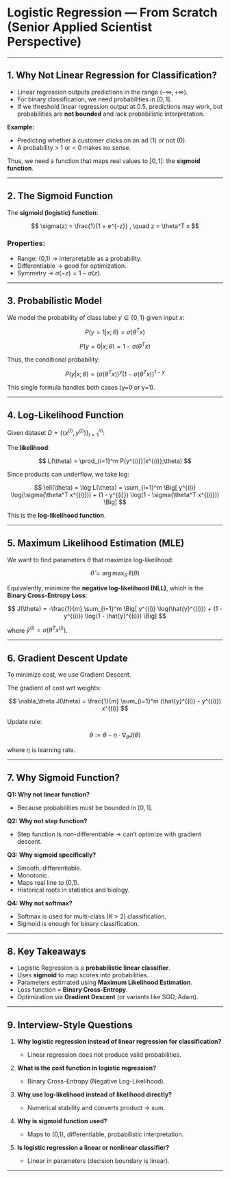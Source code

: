 # Logistic Regression — From Scratch (Senior Applied Scientist Perspective)

---

## 1. Why Not Linear Regression for Classification?

- Linear regression outputs predictions in the range $(-\infty, +\infty)$.
- For binary classification, we need probabilities in $[0,1]$.
- If we threshold linear regression output at 0.5, predictions may work, but probabilities are **not bounded** and lack probabilistic interpretation.

**Example:**

- Predicting whether a customer clicks on an ad (1) or not (0).
- A probability > 1 or < 0 makes no sense.

Thus, we need a function that maps real values to $[0,1]$: the **sigmoid function**.

---

## 2. The Sigmoid Function

The **sigmoid (logistic) function**:

$$
\sigma(z) = \frac{1}{1 + e^{-z}} , \quad z = \theta^T x
$$

### Properties:

- Range: (0,1) → interpretable as a probability.
- Differentiable → good for optimization.
- Symmetry → $\sigma(-z) = 1 - \sigma(z)$.

---

## 3. Probabilistic Model

We model the probability of class label $y \in \{0,1\}$ given input $x$:

$$
P(y=1|x;\theta) = \sigma(\theta^T x)
$$

$$
P(y=0|x;\theta) = 1 - \sigma(\theta^T x)
$$

Thus, the conditional probability:

$$
P(y|x;\theta) = (\sigma(\theta^T x))^y (1 - \sigma(\theta^T x))^{1-y}
$$

This single formula handles both cases (y=0 or y=1).

---

## 4. Log-Likelihood Function

Given dataset $D = \{(x^{(i)}, y^{(i)})\}_{i=1}^m$:

The **likelihood**:

$$
L(\theta) = \prod_{i=1}^m P(y^{(i)}|x^{(i)};\theta)
$$

Since products can underflow, we take log:

$$
\ell(\theta) = \log L(\theta) = \sum_{i=1}^m \Big[ y^{(i)} \log(\sigma(\theta^T x^{(i)})) + (1 - y^{(i)}) \log(1 - \sigma(\theta^T x^{(i)})) \Big]
$$

This is the **log-likelihood function**.

---

## 5. Maximum Likelihood Estimation (MLE)

We want to find parameters $\theta$ that maximize log-likelihood:

$$
\hat{\theta} = \arg\max_{\theta} \; \ell(\theta)
$$

Equivalently, minimize the **negative log-likelihood (NLL)**, which is the **Binary Cross-Entropy Loss**:

$$
J(\theta) = -\frac{1}{m} \sum_{i=1}^m \Big[ y^{(i)} \log(\hat{y}^{(i)}) + (1 - y^{(i)}) \log(1 - \hat{y}^{(i)}) \Big]
$$

where $\hat{y}^{(i)} = \sigma(\theta^T x^{(i)})$.

---

## 6. Gradient Descent Update

To minimize cost, we use Gradient Descent.

The gradient of cost wrt weights:

$$
\nabla_\theta J(\theta) = \frac{1}{m} \sum_{i=1}^m (\hat{y}^{(i)} - y^{(i)}) x^{(i)}
$$

Update rule:

$$
\theta := \theta - \eta \cdot \nabla_\theta J(\theta)
$$

where $\eta$ is learning rate.

---

## 7. Why Sigmoid Function?

**Q1: Why not linear function?**

- Because probabilities must be bounded in $[0,1]$.

**Q2: Why not step function?**

- Step function is non-differentiable → can’t optimize with gradient descent.

**Q3: Why sigmoid specifically?**

- Smooth, differentiable.
- Monotonic.
- Maps real line to (0,1).
- Historical roots in statistics and biology.

**Q4: Why not softmax?**

- Softmax is used for multi-class (K > 2) classification.
- Sigmoid is enough for binary classification.

---

## 8. Key Takeaways

- Logistic Regression is a **probabilistic linear classifier**.
- Uses **sigmoid** to map scores into probabilities.
- Parameters estimated using **Maximum Likelihood Estimation**.
- Loss function = **Binary Cross-Entropy**.
- Optimization via **Gradient Descent** (or variants like SGD, Adam).

---

## 9. Interview-Style Questions

1. **Why logistic regression instead of linear regression for classification?**

   - Linear regression does not produce valid probabilities.

2. **What is the cost function in logistic regression?**

   - Binary Cross-Entropy (Negative Log-Likelihood).

3. **Why use log-likelihood instead of likelihood directly?**

   - Numerical stability and converts product → sum.

4. **Why is sigmoid function used?**

   - Maps to (0,1), differentiable, probabilistic interpretation.

5. **Is logistic regression a linear or nonlinear classifier?**

   - Linear in parameters (decision boundary is linear).

---
